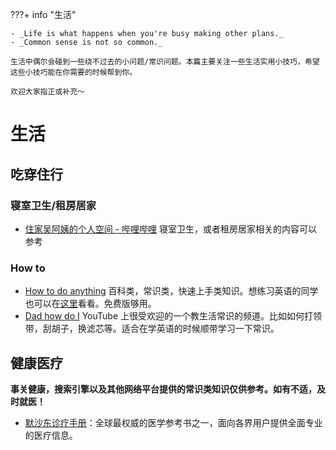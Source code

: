 ???+ info "生活"

    - _Life is what happens when you're busy making other plans._
    - _Common sense is not so common._

    生活中偶尔会碰到一些绕不过去的小问题/常识问题。本篇主要关注一些生活实用小技巧，希望这些小技巧能在你需要的时候帮到你。

    欢迎大家指正或补充～

# 生活

## 吃穿住行

### 寝室卫生/租房居家

- [住家吴阿姨的个人空间 - 哔哩哔哩](https://space.bilibili.com/1210206017) 寝室卫生，或者租房居家相关的内容可以参考

### How to

- [How to do anything](https://zh.wikihow.com) 百科类，常识类，快速上手类知识。想练习英语的同学也可以在[这里](https://wikihow.com)看看。免费版够用。
- [Dad how do I](https://www.youtube.com/DadhowdoI) YouTube 上很受欢迎的一个教生活常识的频道。比如如何打领带，刮胡子，换滤芯等。适合在学英语的时候顺带学习一下常识。

## 健康医疗

**事关健康，搜索引擎以及其他网络平台提供的常识类知识仅供参考。如有不适，及时就医！**

- [默沙东诊疗手册](https://www.msdmanuals.cn)：全球最权威的医学参考书之一，面向各界用户提供全面专业的医疗信息。

<!-- ## 潮流美装 -->
